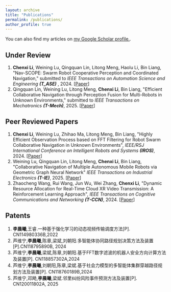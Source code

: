 ```yaml
---
layout: archive
title: "Publications"
permalink: /publications/
author_profile: true
---
```


<!-- {% if author.googlescholar %}
  You can also find my articles on <u><a href="{{author.googlescholar}}">my Google Scholar profile</a>.</u>
{% endif %} -->

You can also find my articles on <u><a href="https://scholar.google.com.hk/citations?user=ojhRrPwAAAAJ">my Google Scholar profile</a>.</u>.

## Under Review

1. **Chenxi Li**, Weining Lu, Qingquan Lin, Litong Meng, Haolu Li, Bin Liang, "Nav-SCOPE: Swarm Robot Cooperative Perception and Coordinated Navigation," submitted to _IEEE Transactions on Automation Science and Engineering **(T_ASE)**_ , 2024. [[Paper](https://arxiv.org/abs/2409.10049v2)]
1. Qingquan Lin, Weining Lu, Litong Meng, **Chenxi Li**, Bin Liang, "Efficient Collaborative Navigation through Perception Fusion for Multi-Robots in Unknown Environments," submitted to _IEEE Transactions on Mechatronics **(T-Mech)**_, 2025. [[Paper](https://arxiv.org/abs/2411.01274)]

## Peer Reviewed Papers

1. **Chenxi Li**, Weining Lu, Zhihao Ma, Litong Meng, Bin Liang, "Highly Efficient Observation Process based on FFT Filtering for Robot Swarm Collaborative Navigation in Unknown Environments", _IEEE/RSJ International Conference on Intelligent Robots and Systems **(IROS)**_, 2024. [[Paper](https://ieeexplore.ieee.org/document/10801770)]
1. Weining Lu, Qingquan Lin, Litong Meng, **Chenxi Li**, Bin Liang, "Collaborative Navigation of Multiple Autonomous Mobile Robots via Geometric Graph Neural Network" _IEEE Transactions on Industrial Electronics **(T-IE)**_, 2025. [[Paper](https://ieeexplore.ieee.org/document/11045143/)]
1. Zhaocheng Wang, Rui Wang, Jun Wu, Wei Zhang, **Chenxi Li**, "Dynamic Resource Allocation for Real-Time Cloud XR Video Transmission: A Reinforcement Learning Approach", _IEEE Transactions on Cognitive Communications and Networking **(T-CCN)**_, 2024. [[Paper](https://ieeexplore.ieee.org/document/10391056)]

## Patents
1. **李晨曦**,王睿.一种基于强化学习的动态视频传输调度方法[P]. CN114980336B,2022
1. 芦维宁,**李晨曦**,陈章,梁斌,刘朝阳.多智能体协同路径规划决策方法及装置[P].CN118795890B, 2024
1. 芦维宁,**李晨曦**,梁斌,陈章,刘朝阳.基于FFT数字滤波的机器人安全方向计算方法及装置[P]. CN118857302A,2024
1. 芦维宁,**李晨曦**,刘朝阳,陈章,梁斌.基于社会力模型的多智能体集群穿越路径规划方法及装置[P]. CN118760189B,2024
1. 芦维宁,邓飏,**李晨曦**,梁斌.邻里纠纷风险事件预测方法及装置[P]. CN120011802A, 2025
